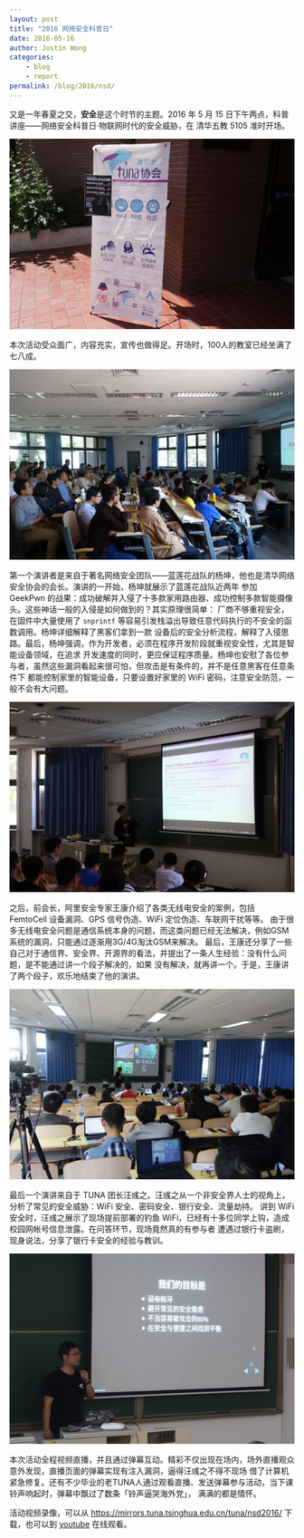 ```yaml
---
layout: post
title: "2016 网络安全科普日"
date: 2016-05-16
author: Justin Wong
categories:
    - blog
    - report
permalink: /blog/2016/nsd/
---
```


又是一年春夏之交，**安全**是这个时节的主题。2016 年 5 月 15 日下午两点，科普讲座——网络安全科普日·物联网时代的安全威胁，在
清华五教 5105 准时开场。

![](/assets/img/blog/2016/nsd2016-0.jpg)

<!-- more -->

本次活动受众面广，内容充实，宣传也做得足。开场时，100人的教室已经坐满了七八成。

![](/assets/img/blog/2016/nsd2016-1.jpg)

第一个演讲者是来自于著名网络安全团队——蓝莲花战队的杨坤，他也是清华网络安全协会的会长。演讲的一开始，杨坤就展示了蓝莲花战队近两年
参加 GeekPwn 的战果：成功破解并入侵了十多款家用路由器、成功控制多款智能摄像头。这些神话一般的入侵是如何做到的？其实原理很简单：
厂商不够重视安全，在固件中大量使用了 `snprintf` 等容易引发栈溢出导致任意代码执行的不安全的函数调用。杨坤详细解释了黑客们拿到一款
设备后的安全分析流程，解释了入侵思路。最后，杨坤强调，作为开发者，必须在程序开发阶段就重视安全性，尤其是智能设备领域，在追求
开发速度的同时，更应保证程序质量。杨坤也安慰了各位参与者，虽然这些漏洞看起来很可怕，但攻击是有条件的，并不是任意黑客在任意条件下
都能控制家里的智能设备，只要设置好家里的 WiFi 密码，注意安全防范，一般不会有大问题。

![](/assets/img/blog/2016/nsd2016-2.jpg)

之后，前会长，阿里安全专家王康介绍了各类无线电安全的案例，包括 FemtoCell 设备漏洞、GPS 信号伪造、WiFi 定位伪造、车联网干扰等等。
由于很多无线电安全问题是通信系统本身的问题，而这类问题已经无法解决，例如GSM系统的漏洞，只能通过逐渐用3G/4G淘汰GSM来解决。
最后，王康还分享了一些自己对于通信界、安全界、开源界的看法，并提出了一条人生经验：没有什么问题，是不能通过讲一个段子解决的，如果
没有解决，就再讲一个。于是，王康讲了两个段子，欢乐地结束了他的演讲。

![](/assets/img/blog/2016/nsd2016-3.jpg)

最后一个演讲来自于 TUNA 团长汪彧之。汪彧之从一个非安全界人士的视角上，分析了常见的安全威胁：WiFi 安全、密码安全、银行安全、流量劫持。
讲到 WiFi 安全时，汪彧之展示了现场提前部署的钓鱼 WiFi，已经有十多位同学上钩，造成校园网帐号信息泄露。在问答环节，现场竟然真的有参与者
遭遇过银行卡盗刷，现身说法，分享了银行卡安全的经验与教训。

![](/assets/img/blog/2016/nsd2016-4.jpg)

本次活动全程视频直播，并且通过弹幕互动。精彩不仅出现在场内，场外直播观众意外发现，直播页面的弹幕实现有注入漏洞，逼得汪彧之不得不现场
借了计算机紧急修复。还有不少毕业的老TUNA人通过观看直播、发送弹幕参与活动，当下课铃声响起时，弹幕中飘过了数条「铃声逼哭海外党」，
满满的都是情怀。

活动视频录像，可以从 <https://mirrors.tuna.tsinghua.edu.cn/tuna/nsd2016/> 下载，也可以到 [youtube](https://www.youtube.com/watch?v=KfDSyZVvNQM)
在线观看。

